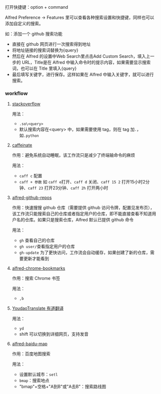 打开快捷键：option + command

Alfred Preference -> Features 里可以查看各种搜索设置和快捷键，同样也可以添加自定义的搜索。

如：添加一个 github 搜索功能

+ 直接在 github 网页进行一次搜索得到地址
+ 将地址链接的搜索词替换为{query}
+ 然后在 Alfred 的设置中Web Search里点击Add Custom Search，填入上一步的 URL，Title是在 Alfred 中输入命令时的提示内容，如果需要显示搜索词，也可以在 Title 里填入{query}
+ 最后填写关键字，进行保存。这样如果在 Alfred 中输入关键字，就可以进行搜索。



### workflow

1. [stackoverflow](https://github.com/deanishe/alfred-stackoverflow)

   用法：

   + `.so\<query>`
   + 默认搜索内容在\<query> 中，如果需要使用 tag，则在 tag 加`.`，如`.python`

2. [caffeinate](https://github.com/shawnrice/alfred-2-caffeinate-workflow)

   作用：避免系统自动睡眠，该工作流只是减少了终端输命令的麻烦

   用法：

   + `caff c` 配置
   + `caff + 参数` 如 `caff e`打开、`caff d` 关闭、`caff 15 2` 打开15小时2分钟、`caff 23` 打开23分钟、`caff 2h` 打开两小时

3. [alfred-github-repos](https://github.com/edgarjs/alfred-github-repos)

   作用：快速搜搜 github 仓库（需要提供 github 访问令牌，配置见发布页），该工作流只能搜索自己的仓库或者指定用户的仓库，即不能直接查看不知道用户名的仓库。如果只是搜索仓库，Alfred 默认已提供 github 命令

   用法：

   + `gh` 查看自己的仓库
   + `gh user/`查看指定用户的仓库
   + `gh-update` 为了更快访问，工作流会自动缓存，如果创建了新的仓库，需要更新才能看到

4. [alfred-chrome-bookmarks](https://github.com/blainesch/alfred-chrome-bookmarks)

   作用：搜索 Chrome 书签

   用法：

   + `,b`

5. [YoudaoTranslate 有道翻译](https://github.com/wensonsmith/YoudaoTranslate)

   用法：

   + `yd`
   + shift 可以切换到详细网页，支持发音

6. [alfred-baidu-map](https://github.com/wofeiwo/alfred-baidu-map)

   作用：百度地图搜索

   用法：

   + 设置默认城市：`setl`
   + `bmap`：搜索地点
   + "bmap"+空格+"A到B"或"A去B"：搜索路线图

   ​


